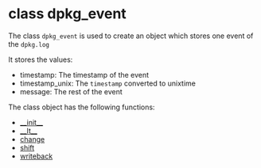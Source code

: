 # class dpkg_event
The class `dpkg_event` is used to create an object which stores one event of the `dpkg.log`

It stores the values:
- timestamp: The timestamp of the event
- timestamp_unix: The `timestamp` converted to unixtime
- message: The rest of the event


The class object has the following functions:
- [\_\_init\_\_](./../../alternatives_log/alternatives_event/__init__.md)
- [\_\_lt\_\_](./../../alternatives_log/alternatives_event/__lt__.md)
- [change](./../../alternatives_log/alternatives_event/change.md)
- [shift](./../../alternatives_log/alternatives_event/shift.md)
- [writeback](./../../alternatives_log/alternatives_event/writeback.md)